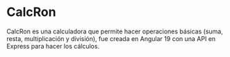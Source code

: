 # CalcRon
CalcRon es una calculadora que permite hacer operaciones básicas (suma, resta, multiplicación y división), fue creada en Angular 19 con una API en Express para hacer los cálculos.
